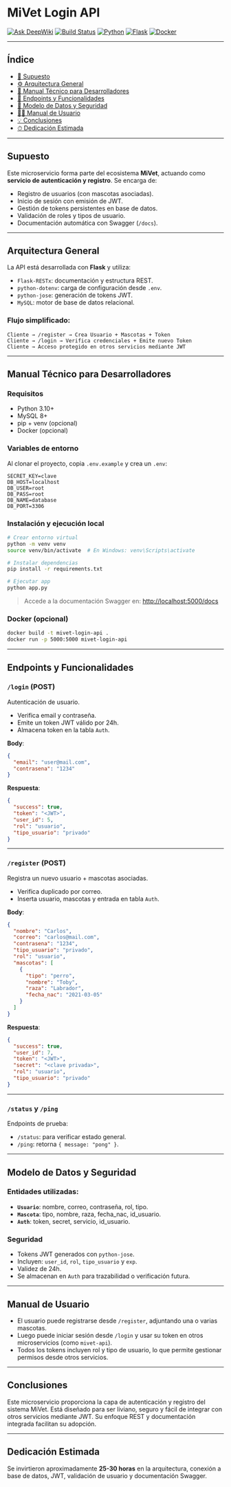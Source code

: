 # MiVet Login API  
[![Ask DeepWiki](https://deepwiki.com/badge.svg)](https://deepwiki.com/TheLexa69/mivet-login-api)
[![Build Status](https://img.shields.io/badge/build-passing-brightgreen)](https://github.com/TheLexa69/mivet-login-api/actions) [![Python](https://img.shields.io/badge/python-3.10+-blue)](https://www.python.org/) [![Flask](https://img.shields.io/badge/flask-2.3.3-yellow)](https://flask.palletsprojects.com/) 
[![Docker](https://img.shields.io/badge/docker-ready-blue)](https://www.docker.com/)  

---

## Índice
- [📘 Supuesto](#supuesto)
- [⚙️ Arquitectura General](#arquitectura-general)
- [🧪 Manual Técnico para Desarrolladores](#manual-técnico-para-desarrolladores)
- [🚀 Endpoints y Funcionalidades](#endpoints-y-funcionalidades)
- [🧩 Modelo de Datos y Seguridad](#modelo-de-datos-y-seguridad)
- [🧑‍💻 Manual de Usuario](#manual-de-usuario)
- [💡 Conclusiones](#conclusiones)
- [⏱ Dedicación Estimada](#dedicación-estimada)

---

## Supuesto

Este microservicio forma parte del ecosistema **MiVet**, actuando como **servicio de autenticación y registro**. Se encarga de:

- Registro de usuarios (con mascotas asociadas).
- Inicio de sesión con emisión de JWT.
- Gestión de tokens persistentes en base de datos.
- Validación de roles y tipos de usuario.
- Documentación automática con Swagger (`/docs`).

---

## Arquitectura General

La API está desarrollada con **Flask** y utiliza:
- `Flask-RESTx`: documentación y estructura REST.
- `python-dotenv`: carga de configuración desde `.env`.
- `python-jose`: generación de tokens JWT.
- `MySQL`: motor de base de datos relacional.

### Flujo simplificado:
```
Cliente → /register → Crea Usuario + Mascotas + Token
Cliente → /login → Verifica credenciales + Emite nuevo Token
Cliente → Acceso protegido en otros servicios mediante JWT
```

---

## Manual Técnico para Desarrolladores

### Requisitos
- Python 3.10+
- MySQL 8+
- pip + venv (opcional)
- Docker (opcional)

### Variables de entorno
Al clonar el proyecto, copia `.env.example` y crea un `.env`:
```env
SECRET_KEY=clave
DB_HOST=localhost
DB_USER=root
DB_PASS=root
DB_NAME=database
DB_PORT=3306
```

### Instalación y ejecución local

```bash
# Crear entorno virtual
python -m venv venv
source venv/bin/activate  # En Windows: venv\Scripts\activate

# Instalar dependencias
pip install -r requirements.txt

# Ejecutar app
python app.py
```

> Accede a la documentación Swagger en: [http://localhost:5000/docs](http://localhost:5000/docs)

### Docker (opcional)
```bash
docker build -t mivet-login-api .
docker run -p 5000:5000 mivet-login-api
```

---

## Endpoints y Funcionalidades

### `/login` (POST)
Autenticación de usuario.
- Verifica email y contraseña.
- Emite un token JWT válido por 24h.
- Almacena token en la tabla `Auth`.

**Body**:
```json
{
  "email": "user@mail.com",
  "contrasena": "1234"
}
```

**Respuesta**:
```json
{
  "success": true,
  "token": "<JWT>",
  "user_id": 5,
  "rol": "usuario",
  "tipo_usuario": "privado"
}
```

---

###  `/register` (POST)
Registra un nuevo usuario + mascotas asociadas.
- Verifica duplicado por correo.
- Inserta usuario, mascotas y entrada en tabla `Auth`.

**Body**:
```json
{
  "nombre": "Carlos",
  "correo": "carlos@mail.com",
  "contrasena": "1234",
  "tipo_usuario": "privado",
  "rol": "usuario",
  "mascotas": [
    {
      "tipo": "perro",
      "nombre": "Toby",
      "raza": "Labrador",
      "fecha_nac": "2021-03-05"
    }
  ]
}
```

**Respuesta**:
```json
{
  "success": true,
  "user_id": 7,
  "token": "<JWT>",
  "secret": "<clave privada>",
  "rol": "usuario",
  "tipo_usuario": "privado"
}
```

---

### `/status` y `/ping`
Endpoints de prueba:
- `/status`: para verificar estado general.
- `/ping`: retorna `{ message: "pong" }`.

---

## Modelo de Datos y Seguridad

### Entidades utilizadas:
- **`Usuario`**: nombre, correo, contraseña, rol, tipo.
- **`Mascota`**: tipo, nombre, raza, fecha_nac, id_usuario.
- **`Auth`**: token, secret, servicio, id_usuario.

### Seguridad
- Tokens JWT generados con `python-jose`.
- Incluyen: `user_id`, `rol`, `tipo_usuario` y `exp`.
- Validez de 24h.
- Se almacenan en `Auth` para trazabilidad o verificación futura.

---

## Manual de Usuario

- El usuario puede registrarse desde `/register`, adjuntando una o varias mascotas.
- Luego puede iniciar sesión desde `/login` y usar su token en otros microservicios (como `mivet-api`).
- Todos los tokens incluyen rol y tipo de usuario, lo que permite gestionar permisos desde otros servicios.

---

## Conclusiones

Este microservicio proporciona la capa de autenticación y registro del sistema MiVet. Está diseñado para ser liviano, seguro y fácil de integrar con otros servicios mediante JWT. Su enfoque REST y documentación integrada facilitan su adopción.

---

## Dedicación Estimada

Se invirtieron aproximadamente **25-30 horas** en la arquitectura, conexión a base de datos, JWT, validación de usuario y documentación Swagger.
